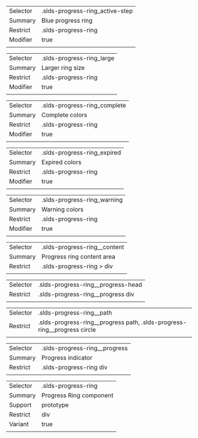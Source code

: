 
|  |  |
|-------|-------|
| Selector | .slds-progress-ring_active-step |
| Summary | Blue progress ring |
| Restrict | .slds-progress-ring |
| Modifier | true |
|  |  |


|  |  |
|-------|-------|
| Selector | .slds-progress-ring_large |
| Summary | Larger ring size |
| Restrict | .slds-progress-ring |
| Modifier | true |
|  |  |


|  |  |
|-------|-------|
| Selector | .slds-progress-ring_complete |
| Summary | Complete colors |
| Restrict | .slds-progress-ring |
| Modifier | true |
|  |  |


|  |  |
|-------|-------|
| Selector | .slds-progress-ring_expired |
| Summary | Expired colors |
| Restrict | .slds-progress-ring |
| Modifier | true |
|  |  |


|  |  |
|-------|-------|
| Selector | .slds-progress-ring_warning |
| Summary | Warning colors |
| Restrict | .slds-progress-ring |
| Modifier | true |
|  |  |


|  |  |
|-------|-------|
| Selector | .slds-progress-ring__content |
| Summary | Progress ring content area |
| Restrict | .slds-progress-ring > div |
|  |  |


|  |  |
|-------|-------|
| Selector | .slds-progress-ring__progress-head |
| Restrict | .slds-progress-ring__progress div |
|  |  |


|  |  |
|-------|-------|
| Selector | .slds-progress-ring__path |
| Restrict | .slds-progress-ring__progress path, .slds-progress-ring__progress circle |
|  |  |


|  |  |
|-------|-------|
| Selector | .slds-progress-ring__progress |
| Summary | Progress indicator |
| Restrict | .slds-progress-ring div |
|  |  |


|  |  |
|-------|-------|
| Selector | .slds-progress-ring |
| Summary | Progress Ring component |
| Support | prototype |
| Restrict | div |
| Variant | true |
|  |  |

